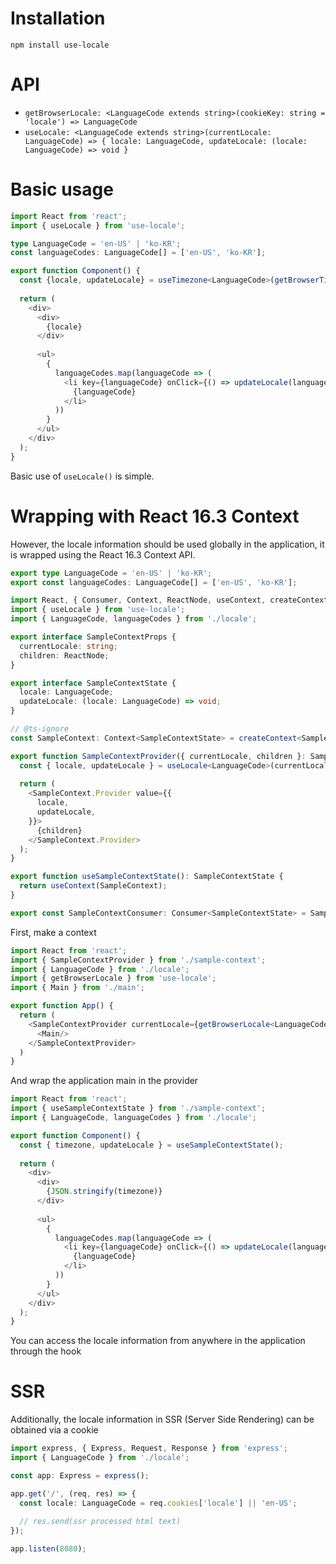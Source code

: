 # Installation

```
npm install use-locale
```

# API

- `getBrowserLocale: <LanguageCode extends string>(cookieKey: string = 'locale') => LanguageCode`
- `useLocale: <LanguageCode extends string>(currentLocale: LanguageCode) => { locale: LanguageCode, updateLocale: (locale: LanguageCode) => void }`

# Basic usage

```typescript jsx
import React from 'react';
import { useLocale } from 'use-locale';

type LanguageCode = 'en-US' | 'ko-KR';
const languageCodes: LanguageCode[] = ['en-US', 'ko-KR'];

export function Component() {
  const {locale, updateLocale} = useTimezone<LanguageCode>(getBrowserTimezone<LanguageCode>());
  
  return (
    <div>
      <div>
        {locale}
      </div>
      
      <ul>
        {
          languageCodes.map(languageCode => (
            <li key={languageCode} onClick={() => updateLocale(languageCode)}>
              {languageCode}
            </li>
          ))
        }
      </ul>
    </div>
  );
}
```

Basic use of `useLocale()` is simple.

# Wrapping with React 16.3 Context

However, the locale information should be used globally in the application, it is wrapped using the React 16.3 Context API.

```typescript
export type LanguageCode = 'en-US' | 'ko-KR';
export const languageCodes: LanguageCode[] = ['en-US', 'ko-KR'];
```

```typescript jsx
import React, { Consumer, Context, ReactNode, useContext, createContext } from 'react';
import { useLocale } from 'use-locale';
import { LanguageCode, languageCodes } from './locale';

export interface SampleContextProps {
  currentLocale: string;
  children: ReactNode;
}

export interface SampleContextState {
  locale: LanguageCode;
  updateLocale: (locale: LanguageCode) => void;
}

// @ts-ignore
const SampleContext: Context<SampleContextState> = createContext<SampleContextState>();

export function SampleContextProvider({ currentLocale, children }: SampleContextProps) {
  const { locale, updateLocale } = useLocale<LanguageCode>(currentLocale);
  
  return (
    <SampleContext.Provider value={{
      locale,
      updateLocale,
    }}>
      {children}
    </SampleContext.Provider>
  );
}

export function useSampleContextState(): SampleContextState {
  return useContext(SampleContext);
}

export const SampleContextConsumer: Consumer<SampleContextState> = SampleContext.Consumer;
```

First, make a context

```typescript jsx
import React from 'react';
import { SampleContextProvider } from './sample-context';
import { LanguageCode } from './locale';
import { getBrowserLocale } from 'use-locale';
import { Main } from './main';

export function App() {
  return (
    <SampleContextProvider currentLocale={getBrowserLocale<LanguageCode>()}>
      <Main/>
    </SampleContextProvider>
  )
}
```

And wrap the application main in the provider 

```typescript jsx
import React from 'react';
import { useSampleContextState } from './sample-context';
import { LanguageCode, languageCodes } from './locale';

export function Component() {
  const { timezone, updateLocale } = useSampleContextState();
  
  return (
    <div>
      <div>
        {JSON.stringify(timezone)}
      </div>
      
      <ul>
        {
          languageCodes.map(languageCode => (
            <li key={languageCode} onClick={() => updateLocale(languageCode)}>
              {languageCode}
            </li>
          ))
        }
      </ul>
    </div>
  );
}
```

You can access the locale information from anywhere in the application through the hook

# SSR

Additionally, the locale information in SSR (Server Side Rendering) can be obtained via a cookie

```typescript jsx
import express, { Express, Request, Response } from 'express';
import { LanguageCode } from './locale';

const app: Express = express();

app.get('/', (req, res) => {
  const locale: LanguageCode = req.cookies['locale'] || 'en-US';
  
  // res.send(ssr processed html text)
});

app.listen(8080);
``` 